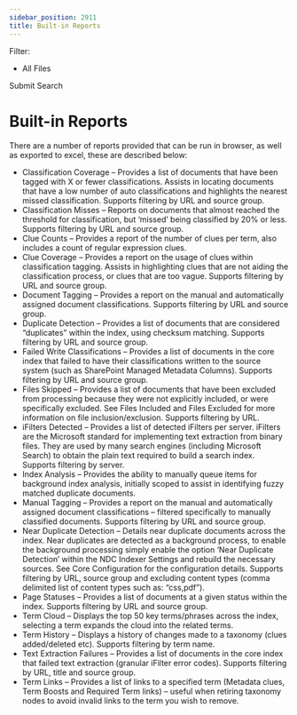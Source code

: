 ```yaml
---
sidebar_position: 2911
title: Built-in Reports
---
```


Filter: 

* All Files

Submit Search

# Built-in Reports

There are a number of reports provided that can be run in browser, as well as exported to excel, these are described below:

* Classification Coverage – Provides a list of documents that have been tagged with X or fewer classifications. Assists in locating documents that have a low number of auto classifications and highlights the nearest missed classification. Supports filtering by URL and source group.
* Classification Misses – Reports on documents that almost reached the threshold for classification, but ‘missed’ being classified by 20% or less. Supports filtering by URL and source group.
* Clue Counts – Provides a report of the number of clues per term, also includes a count of regular expression clues.
* Clue Coverage – Provides a report on the usage of clues within classification tagging. Assists in highlighting clues that are not aiding the classification process, or clues that are too vague. Supports filtering by URL and source group.
* Document Tagging – Provides a report on the manual and automatically assigned document classifications. Supports filtering by URL and source group.
* Duplicate Detection – Provides a list of documents that are considered “duplicates” within the index, using checksum matching. Supports filtering by URL and source group.
* Failed Write Classifications – Provides a list of documents in the core index that failed to have their classifications written to the source system (such as SharePoint Managed Metadata Columns). Supports filtering by URL and source group.
* Files Skipped – Provides a list of documents that have been excluded from processing because they were not explicitly included, or were specifically excluded. See Files Included and Files Excluded for more information on file inclusion/exclusion. Supports filtering by URL.
* iFilters Detected – Provides a list of detected iFilters per server. iFilters are the Microsoft standard for implementing text extraction from binary files. They are used by many search engines (including Microsoft Search) to obtain the plain text required to build a search index. Supports filtering by server.
* Index Analysis – Provides the ability to manually queue items for background index analysis, initially scoped to assist in identifying fuzzy matched duplicate documents.
* Manual Tagging – Provides a report on the manual and automatically assigned document classifications – filtered specifically to manually classified documents. Supports filtering by URL and source group.
* Near Duplicate Detection – Details near duplicate documents across the index. Near duplicates are detected as a background process, to enable the background processing simply enable the option ‘Near Duplicate Detection’ within the NDC Indexer Settings and rebuild the necessary sources. See Core Configuration for the configuration details. Supports filtering by URL, source group and excluding content types (comma delimited list of content types such as: “css,pdf”).
* Page Statuses – Provides a list of documents at a given status within the index. Supports filtering by URL and source group.
* Term Cloud – Displays the top 50 key terms/phrases across the index, selecting a term expands the cloud into the related terms.
* Term History – Displays a history of changes made to a taxonomy (clues added/deleted etc). Supports filtering by term name.
* Text Extraction Failures – Provides a list of documents in the core index that failed text extraction (granular iFilter error codes). Supports filtering by URL, title and source group.
* Term Links – Provides a list of links to a specified term (Metadata clues, Term Boosts and Required Term links) – useful when retiring taxonomy nodes to avoid invalid links to the term you wish to remove.